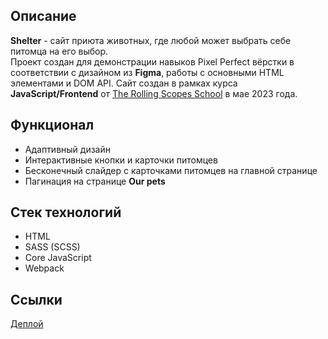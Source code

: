 ## Описание
  **Shelter** - сайт приюта животных, где любой может выбрать себе питомца на его выбор.<br>
  Проект создан для демонстрации навыков Pixel Perfect вёрстки в соответствии с дизайном из **Figma**, работы с основными HTML элементами и DOM API.
  Сайт создан в рамках курса **JavaScript/Frontend** от [The Rolling Scopes School](rs.school) в мае 2023 года.

## Функционал
  - Адаптивный дизайн
  - Интерактивные кнопки и карточки питомцев
  - Бесконечный слайдер с карточками питомцев на главной странице
  - Пагинация на странице **Our pets**

## Стек технологий
  - HTML
  - SASS (SCSS)
  - Core JavaScript
  - Webpack

## Ссылки
  [Деплой](https://quaqvagit.github.io/shelter/)
